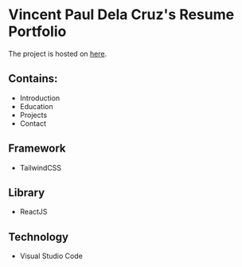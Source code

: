 # Vincent Paul Dela Cruz's Resume Portfolio
The project is hosted on [here](https://vincentpauldelacruz.netlify.app/).
## Contains:
* Introduction
* Education
* Projects
* Contact
## Framework
* TailwindCSS
## Library
* ReactJS
## Technology
* Visual Studio Code
